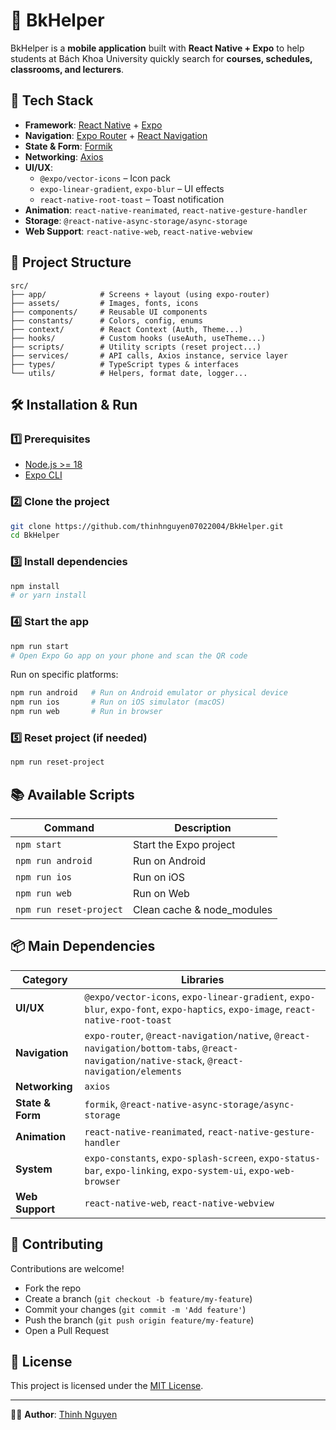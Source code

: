 # 📱 BkHelper

BkHelper is a **mobile application** built with **React Native + Expo** to help students at Bách Khoa University quickly search for **courses, schedules, classrooms, and lecturers**.

## 🚀 Tech Stack

- **Framework**: [React Native](https://reactnative.dev/) + [Expo](https://expo.dev/)
- **Navigation**: [Expo Router](https://expo.github.io/router) + [React Navigation](https://reactnavigation.org/)
- **State & Form**: [Formik](https://formik.org/)
- **Networking**: [Axios](https://axios-http.com/)
- **UI/UX**:
  - `@expo/vector-icons` – Icon pack
  - `expo-linear-gradient`, `expo-blur` – UI effects
  - `react-native-root-toast` – Toast notification
- **Animation**: `react-native-reanimated`, `react-native-gesture-handler`
- **Storage**: `@react-native-async-storage/async-storage`
- **Web Support**: `react-native-web`, `react-native-webview`

## 📂 Project Structure

```
src/
├── app/            # Screens + layout (using expo-router)
├── assets/         # Images, fonts, icons
├── components/     # Reusable UI components
├── constants/      # Colors, config, enums
├── context/        # React Context (Auth, Theme...)
├── hooks/          # Custom hooks (useAuth, useTheme...)
├── scripts/        # Utility scripts (reset project...)
├── services/       # API calls, Axios instance, service layer
├── types/          # TypeScript types & interfaces
└── utils/          # Helpers, format date, logger...
```

## 🛠️ Installation & Run

### 1️⃣ Prerequisites
- [Node.js >= 18](https://nodejs.org)
- [Expo CLI](https://docs.expo.dev/get-started/installation/)

### 2️⃣ Clone the project
```bash
git clone https://github.com/thinhnguyen07022004/BkHelper.git
cd BkHelper
```

### 3️⃣ Install dependencies
```bash
npm install
# or yarn install
```

### 4️⃣ Start the app
```bash
npm run start
# Open Expo Go app on your phone and scan the QR code
```

Run on specific platforms:
```bash
npm run android   # Run on Android emulator or physical device
npm run ios       # Run on iOS simulator (macOS)
npm run web       # Run in browser
```

### 5️⃣ Reset project (if needed)
```bash
npm run reset-project
```

## 📚 Available Scripts

| Command                | Description                      |
|----------------------|----------------------------------|
| `npm start`          | Start the Expo project           |
| `npm run android`    | Run on Android                   |
| `npm run ios`        | Run on iOS                       |
| `npm run web`        | Run on Web                       |
| `npm run reset-project` | Clean cache & node_modules     |

## 📦 Main Dependencies

| Category          | Libraries |
|------------------|-----------|
| **UI/UX**        | `@expo/vector-icons`, `expo-linear-gradient`, `expo-blur`, `expo-font`, `expo-haptics`, `expo-image`, `react-native-root-toast` |
| **Navigation**   | `expo-router`, `@react-navigation/native`, `@react-navigation/bottom-tabs`, `@react-navigation/native-stack`, `@react-navigation/elements` |
| **Networking**   | `axios` |
| **State & Form** | `formik`, `@react-native-async-storage/async-storage` |
| **Animation**    | `react-native-reanimated`, `react-native-gesture-handler` |
| **System**       | `expo-constants`, `expo-splash-screen`, `expo-status-bar`, `expo-linking`, `expo-system-ui`, `expo-web-browser` |
| **Web Support**  | `react-native-web`, `react-native-webview` |

## 🤝 Contributing

Contributions are welcome!  
- Fork the repo  
- Create a branch (`git checkout -b feature/my-feature`)  
- Commit your changes (`git commit -m 'Add feature'`)  
- Push the branch (`git push origin feature/my-feature`)  
- Open a Pull Request

## 📜 License

This project is licensed under the [MIT License](LICENSE).

---

👨‍💻 **Author**: [Thinh Nguyen](https://github.com/thinhnguyen07022004)
